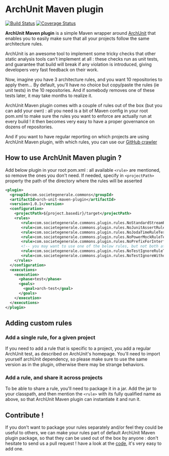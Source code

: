 # ArchUnit Maven plugin

[![Build Status](https://travis-ci.org/societe-generale/arch-unit-maven-plugin.svg?branch=master)](https://travis-ci.org/societe-generale/arch-unit-maven-plugin)
[![Coverage Status](https://coveralls.io/repos/github/societe-generale/arch-unit-maven-plugin/badge.svg?branch=master)](https://coveralls.io/github/societe-generale/arch-unit-maven-plugin?branch=master)

**ArchUnit Maven plugin** is a simple Maven wrapper around [ArchUnit](https://github.com/TNG/ArchUnit) that enables you to easily make sure that all your projects follow the same architecture rules.

ArchUnit is an awesome tool to implement some tricky checks that other static analysis tools can't implement at all : these checks run as unit tests, and guarantee that build will break if any violation is introduced, giving developers very fast feedback on their work. 

Now, imagine you have 3 architecture rules, and you want 10 repositories to apply them... By default, you'll have no choice but copy/paste the rules (ie unit tests) in the 10 repositories. And if somebody removes one of these tests later, it may take months to realize it. 

ArchUnit Maven plugin comes with a couple of rules out of the box (but you can add your own) : all you need is a bit of Maven config in your root pom.xml to make sure the rules you want to enforce are actually run at every build ! it then becomes very easy to have a proper governance on dozens of repositories.
 
And if you want to have regular reporting on which projects are using ArchUnit Maven plugin, with which rules, you can use our [GitHub crawler](https://github.com/societe-generale/github-crawler) 
  

## How to use ArchUnit Maven plugin ? 

Add below plugin in your root pom.xml : all available ```<rule>``` are mentioned, so remove the ones you don't need. If needed, specify in ```<projectPath>``` property the path of the directory where the rules will be asserted 

```xml
<plugin>
  <groupId>com.societegenerale.commons</groupId>
  <artifactId>arch-unit-maven-plugin</artifactId>
  <version>1.0.1</version>
  <configuration>
    <projectPath>${project.basedir}/target</projectPath>
    <rules>
       <rule>com.societegenerale.commons.plugin.rules.NoStandardStreamRuleTest</rule>
       <rule>com.societegenerale.commons.plugin.rules.NoJunitAssertRuleTest</rule>
       <rule>com.societegenerale.commons.plugin.rules.NoJodaTimeRuleTest</rule>
       <rule>com.societegenerale.commons.plugin.rules.NoPowerMockRuleTest</rule>
       <rule>com.societegenerale.commons.plugin.rules.NoPrefixForInterfacesRuleTest</rule>
       <!-- you may want to use one of the below rules, but not both at same time -->
       <rule>com.societegenerale.commons.plugin.rules.NoTestIgnoreRuleTest</rule>
       <rule>com.societegenerale.commons.plugin.rules.NoTestIgnoreWithoutCommentRuleTest</rule>
    </rules>
  </configuration>
  <executions>
    <execution>
      <phase>test</phase>
      <goals>
        <goal>arch-test</goal>
      </goals>
    </execution>
  </executions>
</plugin>
```

## Adding custom rules

### Add a single rule, for a given project

If you need to add a rule that is specific to a project, you add a regular ArchUnit test, as described on ArchUnit's homepage. You'll need to import yourself archUnit dependency, so please make sure to use the same version as in the plugin, otherwise there may be strange behaviors. 

### Add a rule, and share it across projects

To be able to share a rule, you'll need to package it in a jar. Add the jar to your classpath, and then mention the ```<rule>``` with its fully qualified name as above, so that ArchUnit Maven plugin can instantiate it and run it. 

## Contribute !

If you don't want to package your rules separately and/or feel they could be useful to others, we can make your rules part of default ArchUnit Maven plugin package, so that they can be used out of the box by anyone : don't hesitate to send us a pull request ! have a look at the [code](./src/main/java/com/societegenerale/commons/plugin/rules), it's very easy to add one. 
